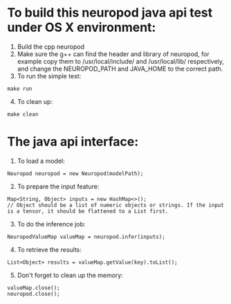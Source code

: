 # To build this neuropod java api test under OS X environment:
1. Build the cpp neuropod
2. Make sure the g++ can find the header and library of neuropod, for example copy them to /usr/local/include/ and /usr/local/lib/ respectively, and change the NEUROPOD_PATH and JAVA_HOME to the correct path.
3. To run the simple test:
```
make run
```
4. To clean up:
```
make clean
```

# The java api interface:
1. To load a model:
```
Neuropod neuropod = new Neuropod(modelPath);
```
2. To prepare the input feature:
```
Map<String, Object> inputs = new HashMap<>();
// Object should be a list of numeric objects or strings. If the input is a tensor, it should be flattened to a List first.
```
3. To do the inference job:
```
NeuropodValueMap valueMap = neuropod.infer(inputs);
```

4. To retrieve the results:
```
List<Object> results = valueMap.getValue(key).toList();
```

5. Don't forget to clean up the memory:
```
valueMap.close();
neuropod.close();
```
